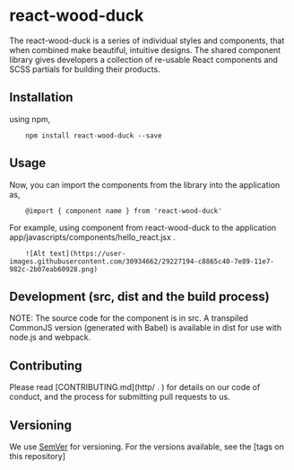 # react-wood-duck

The react-wood-duck is a series of individual styles and components, that when combined make beautiful, intuitive designs.
The shared component library gives developers a collection of re-usable React components and SCSS partials for building their products.

## Installation

using npm,

        npm install react-wood-duck --save
  
## Usage

Now, you can import the components from the library into the application as,

        @import { component name } from 'react-wood-duck'
 
   For example, using component from react-wood-duck to the application app/javascripts/components/hello_react.jsx .      
        
        ![Alt text](https://user-images.githubusercontent.com/30934662/29227194-c8865c40-7e89-11e7-982c-2b07eab60928.png)
  
## Development (src, dist and the build process)

NOTE: The source code for the component is in src. A transpiled CommonJS version (generated with Babel) is available in dist for use with node.js and webpack. 

## Contributing

Please read [CONTRIBUTING.md](http/ .     ) for details on our code of conduct, and the process for submitting pull requests to us.

## Versioning

We use [SemVer](http://semver.org/) for versioning. For the versions available, see the [tags on this repository] 

